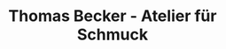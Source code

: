 ---
title: "Thomas Becker - Atelier für Schmuck"
url: /hamburg/thomas-becker-atelier-fuer-schmuck/
shop: Schmuck
---